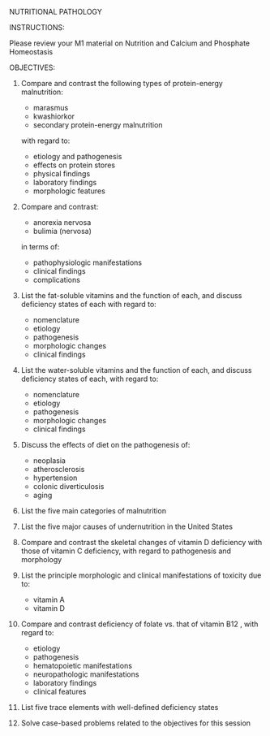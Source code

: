 NUTRITIONAL PATHOLOGY

INSTRUCTIONS: 

Please review your M1 material on Nutrition and Calcium and Phosphate Homeostasis

OBJECTIVES:

1. Compare and contrast the following types of protein-energy malnutrition: 
	* marasmus
	* kwashiorkor 
	* secondary protein-energy malnutrition

	with regard to:
	* etiology and pathogenesis
	* effects on protein stores
	* physical findings
	* laboratory findings
	* morphologic features

2. Compare and contrast:
	* anorexia nervosa
	* bulimia (nervosa)

	in terms of: 
	* pathophysiologic manifestations
	* clinical findings
	* complications

3. List the fat-soluble vitamins and the function of each, and discuss deficiency states of  each with regard to:

	* nomenclature
	* etiology
	* pathogenesis
	* morphologic changes
	* clinical findings


4. List the water-soluble vitamins and the function of each, and discuss deficiency states of each, with regard to:

	* nomenclature
	* etiology
	* pathogenesis
	* morphologic changes
	* clinical findings

5. Discuss the effects of diet on the pathogenesis of:

	* neoplasia
	* atherosclerosis
	* hypertension
	* colonic diverticulosis
	* aging

6. List the five main categories of malnutrition

7. List the five major causes of undernutrition in the United States

8. Compare and contrast the skeletal changes of vitamin D deficiency with those of vitamin C deficiency, with regard to pathogenesis and morphology

9. List the principle morphologic and clinical manifestations of toxicity due to:
	* vitamin A
	* vitamin D 

10. Compare and contrast deficiency of folate vs. that of vitamin B12 , with regard to:

	* etiology
	* pathogenesis
	* hematopoietic manifestations
	* neuropathologic manifestations
	* laboratory findings
	* clinical features

11. List five trace elements with well-defined deficiency states

12. Solve case-based problems related to the objectives for this session
